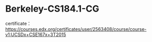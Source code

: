 # Berkeley-CS184.1-CG 
certificate： https://courses.edx.org/certificates/user/2563408/course/course-v1:UCSDx+CSE167x+3T2015
